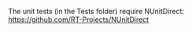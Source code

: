 The unit tests (in the Tests folder) require NUnitDirect: https://github.com/RT-Projects/NUnitDirect
